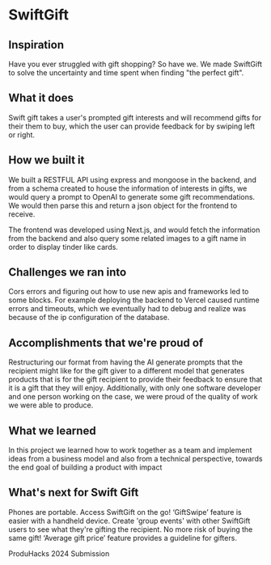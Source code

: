 # SwiftGift


## Inspiration

Have you ever struggled with gift shopping? So have we. We made SwiftGift to solve the uncertainty and time spent when finding "the perfect gift".

## What it does

Swift gift takes a user's prompted gift interests and will recommend gifts for their them to buy, which the user can provide feedback for by swiping left or right.

## How we built it

We built a RESTFUL API using express and mongoose in the backend, and from a schema created to house the information of interests in gifts, we would query a prompt to OpenAI to generate some gift recommendations. We would then parse this and return a json object for the frontend to receive.

The frontend was developed using Next.js, and would fetch the information from the backend and also query some related images to a gift name in order to display tinder like cards.

## Challenges we ran into

Cors errors and figuring out how to use new apis and frameworks led to some blocks. For example deploying the backend to Vercel caused runtime errors and timeouts, which we eventually had to debug and realize was because of the ip configuration of the database.

## Accomplishments that we're proud of

Restructuring our format from having the AI generate prompts that the recipient might like for the gift giver to a different model that generates products that is for the gift recipient to provide their feedback to ensure that it is a gift that they will enjoy. Additionally, with only one software developer and one person working on the case, we were proud of the quality of work we were able to produce.

## What we learned

In this project we learned how to work together as a team and implement ideas from a business model and also from a technical perspective, towards the end goal of building a product with impact

## What's next for Swift Gift

Phones are portable. Access SwiftGift on the go!
‘GiftSwipe’ feature is easier with a handheld device.
Create 'group events' with other SwiftGift users to see what they're gifting the recipient.
No more risk of buying the same gift!
‘Average gift price’ feature provides a guideline for gifters.

ProduHacks 2024 Submission

